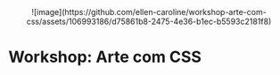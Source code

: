 <div align="center">
  ![image](https://github.com/ellen-caroline/workshop-arte-com-css/assets/106993186/d75861b8-2475-4e36-b1ec-b5593c2181f8)
</div>

# Workshop: Arte com CSS
